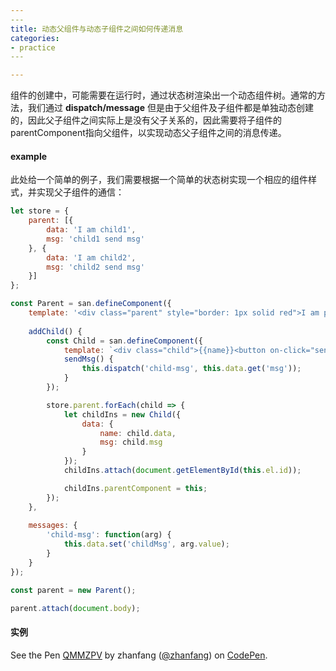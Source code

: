 ```yaml
---
​---
title: 动态父组件与动态子组件之间如何传递消息
categories:
- practice
​---

---
```


组件的创建中，可能需要在运行时，通过状态树渲染出一个动态组件树。通常的方法，我们通过 **dispatch/message** 但是由于父组件及子组件都是单独动态创建的，因此父子组件之间实际上是没有父子关系的，因此需要将子组件的parentComponent指向父组件，以实现动态父子组件之间的消息传递。

#### example

此处给一个简单的例子，我们需要根据一个简单的状态树实现一个相应的组件样式，并实现父子组件的通信：

```javascript
let store = {
    parent: [{
        data: 'I am child1',
        msg: 'child1 send msg' 
    }, {
        data: 'I am child2',
        msg: 'child2 send msg'
    }]
};

const Parent = san.defineComponent({
    template: '<div class="parent" style="border: 1px solid red">I am parent<button on-click="addChild">add child</button>{{childMsg}}</div>',
  
    addChild() {
        const Child = san.defineComponent({
            template: `<div class="child">{{name}}<button on-click="sendMsg">send msg</button></div>`,
            sendMsg() {
                this.dispatch('child-msg', this.data.get('msg'));
            }
        });

        store.parent.forEach(child => {
            let childIns = new Child({
                data: {
                    name: child.data,
                    msg: child.msg
                }
            });
            childIns.attach(document.getElementById(this.el.id));

            childIns.parentComponent = this;
        });
    },
  
    messages: {
        'child-msg': function(arg) {
            this.data.set('childMsg', arg.value);
        }
    }
});

const parent = new Parent();

parent.attach(document.body);
```

#### 实例

<p data-height="265" data-theme-id="0" data-slug-hash="QMMZPV" data-default-tab="result" data-user="zhanfang" data-embed-version="2" data-pen-title="QMMZPV" class="codepen">See the Pen <a href="https://codepen.io/zhanfang/pen/QMMZPV/">QMMZPV</a> by zhanfang (<a href="https://codepen.io/zhanfang">@zhanfang</a>) on <a href="https://codepen.io">CodePen</a>.</p>
<script async src="https://production-assets.codepen.io/assets/embed/ei.js"></script>
